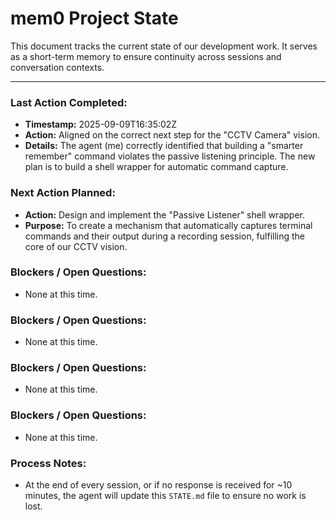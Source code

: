 # mem0 Project State

This document tracks the current state of our development work. It serves as a short-term memory to ensure continuity across sessions and conversation contexts.

---

### Last Action Completed:

*   **Timestamp:** 2025-09-09T16:35:02Z
*   **Action:** Aligned on the correct next step for the "CCTV Camera" vision.
*   **Details:** The agent (me) correctly identified that building a "smarter remember" command violates the passive listening principle. The new plan is to build a shell wrapper for automatic command capture.

### Next Action Planned:

*   **Action:** Design and implement the "Passive Listener" shell wrapper.
*   **Purpose:** To create a mechanism that automatically captures terminal commands and their output during a recording session, fulfilling the core of our CCTV vision.

### Blockers / Open Questions:

*   None at this time.

### Blockers / Open Questions:

*   None at this time.

### Blockers / Open Questions:

*   None at this time.

### Blockers / Open Questions:

*   None at this time.

### Process Notes:

*   At the end of every session, or if no response is received for ~10 minutes, the agent will update this `STATE.md` file to ensure no work is lost.

